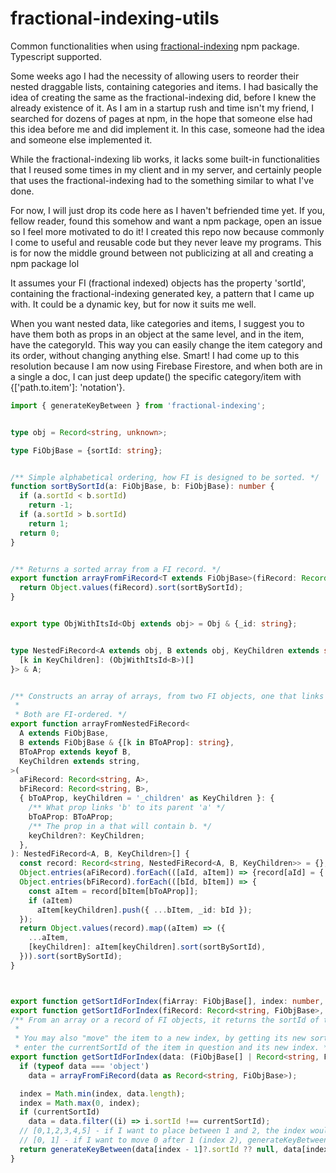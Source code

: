 # fractional-indexing-utils
Common functionalities when using [fractional-indexing](https://github.com/rocicorp/fractional-indexing) npm package. Typescript supported.

Some weeks ago I had the necessity of allowing users to reorder their nested draggable lists, containing categories and items. I had basically the idea of creating the same as the fractional-indexing did, before I knew the already existence of it. As I am in a startup rush and time isn't my friend, I searched for dozens of pages at npm, in the hope that someone else had this idea before me and did implement it. In this case, someone had the idea and someone else implemented it.

While the fractional-indexing lib works, it lacks some built-in functionalities that I reused some times in my client and in my server, and certainly people that uses the fractional-indexing had to the something similar to what I've done.

For now, I will just drop its code here as I haven't befriended time yet. If you, fellow reader, found this somehow and want a npm package, open an issue so I feel more motivated to do it! I created this repo now because commonly I come to useful and reusable code but they never leave my programs. This is for now the middle ground between not publicizing at all and creating a npm package lol

It assumes your FI (fractional indexed) objects has the property 'sortId', containing the fractional-indexing generated key, a pattern that I came up with. It could be a dynamic key, but for now it suits me well.

When you want nested data, like categories and items, I suggest you to have them both as props in an object at the same level, and in the item, have the categoryId. This way you can easily change the item category and its order, without changing anything else. Smart! I had come up to this resolution because I am now using Firebase Firestore, and when both are in a single a doc, I can just deep update() the specific category/item with {['path.to.item']: 'notation'}.


```ts
import { generateKeyBetween } from 'fractional-indexing';


type obj = Record<string, unknown>;

type FiObjBase = {sortId: string};


/** Simple alphabetical ordering, how FI is designed to be sorted. */
function sortBySortId(a: FiObjBase, b: FiObjBase): number {
  if (a.sortId < b.sortId)
    return -1;
  if (a.sortId > b.sortId)
    return 1;
  return 0;
}


/** Returns a sorted array from a FI record. */
export function arrayFromFiRecord<T extends FiObjBase>(fiRecord: Record<string, T>): T[] {
  return Object.values(fiRecord).sort(sortBySortId);
}


export type ObjWithItsId<Obj extends obj> = Obj & {_id: string};


type NestedFiRecord<A extends obj, B extends obj, KeyChildren extends string> = ObjWithItsId<{
  [k in KeyChildren]: (ObjWithItsId<B>)[]
}> & A;


/** Constructs an array of arrays, from two FI objects, one that links to another one.
 * 
 * Both are FI-ordered. */
export function arrayFromNestedFiRecord<
  A extends FiObjBase,
  B extends FiObjBase & {[k in BToAProp]: string},
  BToAProp extends keyof B,
  KeyChildren extends string,
>(
  aFiRecord: Record<string, A>,
  bFiRecord: Record<string, B>,
  { bToAProp, keyChildren = '_children' as KeyChildren }: {
    /** What prop links 'b' to its parent 'a' */
    bToAProp: BToAProp;
    /** The prop in a that will contain b. */
    keyChildren?: KeyChildren;
  },
): NestedFiRecord<A, B, KeyChildren>[] {
  const record: Record<string, NestedFiRecord<A, B, KeyChildren>> = {};
  Object.entries(aFiRecord).forEach(([aId, aItem]) => {record[aId] = { ...aItem, _id: aId, [keyChildren]: [] } as NestedFiRecord<A, B, KeyChildren>;});
  Object.entries(bFiRecord).forEach(([bId, bItem]) => {
    const aItem = record[bItem[bToAProp]];
    if (aItem)
      aItem[keyChildren].push({ ...bItem, _id: bId });
  });
  return Object.values(record).map((aItem) => ({
    ...aItem,
    [keyChildren]: aItem[keyChildren].sort(sortBySortId),
  })).sort(sortBySortId);
}



export function getSortIdForIndex(fiArray: FiObjBase[], index: number, currentSortId?: string): string;
export function getSortIdForIndex(fiRecord: Record<string, FiObjBase>, index: number, currentSortId?: string): string;
/** From an array or a record of FI objects, it returns the sortId of the new item you want to add, at the index you want.
 * 
 * You may also "move" the item to a new index, by getting its new sortId. To do so,
 * enter the currentSortId of the item in question and its new index. */
export function getSortIdForIndex(data: (FiObjBase[] | Record<string, FiObjBase>), index: number, currentSortId?: string): string {
  if (typeof data === 'object')
    data = arrayFromFiRecord(data as Record<string, FiObjBase>);

  index = Math.min(index, data.length);
  index = Math.max(0, index);
  if (currentSortId)
    data = data.filter((i) => i.sortId !== currentSortId);
  // [0,1,2,3,4,5] - if I want to place between 1 and 2, the index would be 2. generateKeyBetween(a[1],a[2]), (index-1, index)
  // [0, 1] - if I want to move 0 after 1 (index 2), generateKeyBetween(a[1],null). We need to first remove the old position!
  return generateKeyBetween(data[index - 1]?.sortId ?? null, data[index]?.sortId ?? null);
}

```
